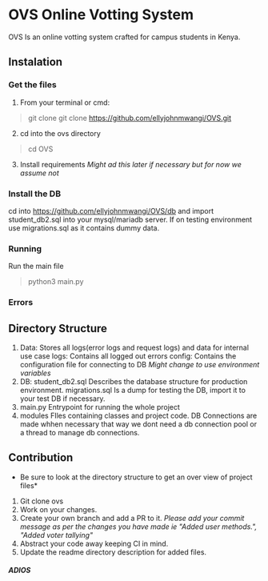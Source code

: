 # OVS Online Votting System

OVS Is an online votting system crafted for campus students in Kenya.


## Instalation
### Get the files
1. From your terminal or cmd:
> git clone git clone https://github.com/ellyjohnmwangi/OVS.git

2. cd into the ovs directory
> cd OVS

3. Install requirements
*Might ad this later if necessary but for now we assume not*

### Install the DB
 cd into https://github.com/ellyjohnmwangi/OVS/db and import student_db2.sql into your mysql/mariadb server. If on testing environment use migrations.sql as it contains dummy data.
### Running
Run the main file
> python3 main.py

### Errors


## Directory Structure
1. Data: Stores all logs(error logs and request logs) and data for internal use case
      logs: Contains all logged out errors
      config: Contains the configuration file for connecting to DB *Might change to use environment variables*
2. DB: student_db2.sql Describes the database structure for production environment.
       migrations.sql Is a dump for testing the DB, import it to your test DB if necessary.
3. main.py Entrypoint for running the whole project
4. modules FIles containing classes and project code.
    DB Connections are made whhen necessary that way we dont need a db connection pool or a thread to manage db connections.

## Contribution
* Be sure to look at the directory structure to get an over view of project files*
1. Git clone  ovs
2. Work on your changes.
3. Create your own branch and add a PR to it. *Please add your commit message as per the changes you have made ie "Added user methods.", "Added voter tallying"*
4. Abstract your code away keeping CI in mind.
5. Update the readme directory description for added files.

##### ADIOS
